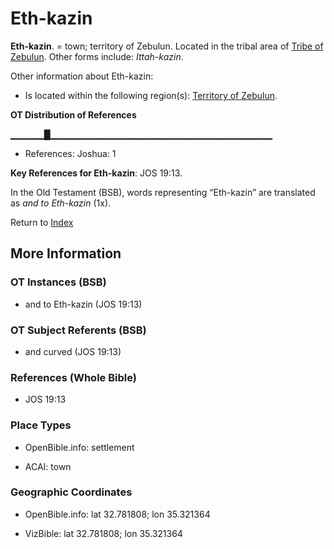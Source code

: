 # Eth-kazin
**Eth-kazin**. 
= town; territory of Zebulun. 
Located in the tribal area of [Tribe of Zebulun](../../../groups/md/acai/Zebulun.md). 
Other forms include: 
*Ittah-kazin*. 




Other information about Eth-kazin:


* Is located within the following region(s): 
[Territory of Zebulun](TerritoryOfZebulun.md). 


**OT Distribution of References**

▁▁▁▁▁█▁▁▁▁▁▁▁▁▁▁▁▁▁▁▁▁▁▁▁▁▁▁▁▁▁▁▁▁▁▁▁▁▁
* References: Joshua: 1



**Key References for Eth-kazin**: 
JOS 19:13. 


In the Old Testament (BSB), words representing “Eth-kazin” are translated as 
*and to Eth-kazin* (1x). 




Return to [Index](00-Index.md)

## More Information

### OT Instances (BSB)

* and to Eth-kazin (JOS 19:13)



### OT Subject Referents (BSB)

* and curved (JOS 19:13)



### References (Whole Bible)

* JOS 19:13


### Place Types

* OpenBible.info: settlement

* ACAI: town



### Geographic Coordinates

* OpenBible.info: lat 32.781808; lon 35.321364

* VizBible: lat 32.781808; lon 35.321364




